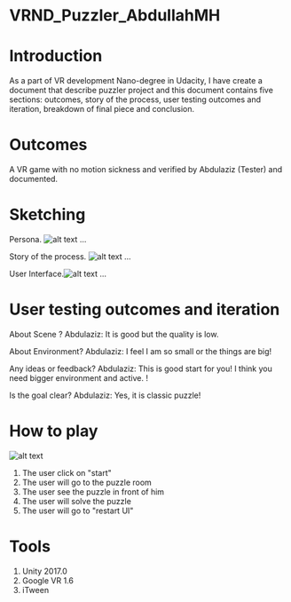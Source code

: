 # VRND_Puzzler_AbdullahMH

# Introduction
As a part of VR development Nano-degree in Udacity, I have create a document that describe puzzler project and this document contains five sections: outcomes, story of the process, user testing outcomes and iteration, breakdown of final piece and conclusion. 

# Outcomes
A VR game with no motion sickness and verified by Abdulaziz (Tester) and documented.

# Sketching

Persona.
![alt text](https://image.ibb.co/nqPYoy/Persona.png)
...

Story of the process.
![alt text](https://image.ibb.co/kPzNgJ/image1.jpg)
...

User Interface.![alt text](https://image.ibb.co/fJfjvd/IMG_8928.jpg)
...

# User testing outcomes and iteration

About Scene ?
Abdulaziz: It is good but the quality is low.

About Environment?
Abdulaziz: I feel I am so small or the things are big!

Any ideas or feedback?
Abdulaziz: This is good start for you! I think you need bigger environment and active. !

Is the goal clear? 
Abdulaziz: Yes, it is classic puzzle!

# How to play

![alt text](https://image.ibb.co/n5b7WJ/Screenshot_20180515_174521_Puzzler.jpg)

1. The user click on "start"                  
2. The user will go to the puzzle room 
3. The user see the puzzle in front of him
4. The user will solve the puzzle
5. The user will go to "restart UI"

# Tools 

1. Unity 2017.0
2. Google VR 1.6
3. iTween 

